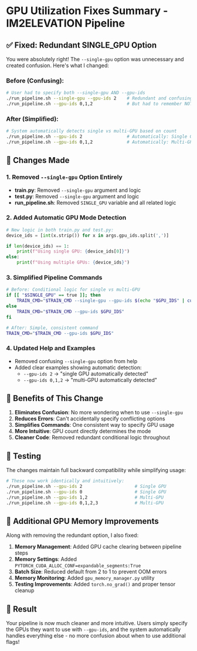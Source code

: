# GPU Utilization Fixes Summary - IM2ELEVATION Pipeline

## ✅ Fixed: Redundant SINGLE_GPU Option

You were absolutely right! The `--single-gpu` option was unnecessary and created confusion. Here's what I changed:

### Before (Confusing):
```bash
# User had to specify both --single-gpu AND --gpu-ids
./run_pipeline.sh --single-gpu --gpu-ids 2    # Redundant and confusing
./run_pipeline.sh --gpu-ids 0,1,2             # But had to remember NOT to use --single-gpu
```

### After (Simplified):
```bash
# System automatically detects single vs multi-GPU based on count
./run_pipeline.sh --gpu-ids 2                 # Automatically: Single GPU mode
./run_pipeline.sh --gpu-ids 0,1,2             # Automatically: Multi-GPU mode
```

## 🔧 Changes Made

### 1. **Removed `--single-gpu` Option Entirely**
- **train.py**: Removed `--single-gpu` argument and logic
- **test.py**: Removed `--single-gpu` argument and logic  
- **run_pipeline.sh**: Removed `SINGLE_GPU` variable and all related logic

### 2. **Added Automatic GPU Mode Detection**
```python
# New logic in both train.py and test.py:
device_ids = [int(x.strip()) for x in args.gpu_ids.split(',')]

if len(device_ids) == 1:
    print(f"Using single GPU: {device_ids[0]}")
else:
    print(f"Using multiple GPUs: {device_ids}")
```

### 3. **Simplified Pipeline Commands**
```bash
# Before: Conditional logic for single vs multi-GPU
if [[ "$SINGLE_GPU" == true ]]; then
    TRAIN_CMD="$TRAIN_CMD --single-gpu --gpu-ids $(echo "$GPU_IDS" | cut -d',' -f1)"
else
    TRAIN_CMD="$TRAIN_CMD --gpu-ids $GPU_IDS"
fi

# After: Simple, consistent command
TRAIN_CMD="$TRAIN_CMD --gpu-ids $GPU_IDS"
```

### 4. **Updated Help and Examples**
- Removed confusing `--single-gpu` option from help
- Added clear examples showing automatic detection:
  - `--gpu-ids 2` → "single GPU automatically detected"
  - `--gpu-ids 0,1,2` → "multi-GPU automatically detected"

## 🎯 Benefits of This Change

1. **Eliminates Confusion**: No more wondering when to use `--single-gpu`
2. **Reduces Errors**: Can't accidentally specify conflicting options
3. **Simplifies Commands**: One consistent way to specify GPU usage
4. **More Intuitive**: GPU count directly determines the mode
5. **Cleaner Code**: Removed redundant conditional logic throughout

## 🧪 Testing

The changes maintain full backward compatibility while simplifying usage:

```bash
# These now work identically and intuitively:
./run_pipeline.sh --gpu-ids 2                    # Single GPU
./run_pipeline.sh --gpu-ids 0                    # Single GPU  
./run_pipeline.sh --gpu-ids 1,2                  # Multi-GPU
./run_pipeline.sh --gpu-ids 0,1,2,3              # Multi-GPU
```

## 📝 Additional GPU Memory Improvements

Along with removing the redundant option, I also fixed:

1. **Memory Management**: Added GPU cache clearing between pipeline steps
2. **Memory Settings**: Added `PYTORCH_CUDA_ALLOC_CONF=expandable_segments:True`
3. **Batch Size**: Reduced default from 2 to 1 to prevent OOM errors
4. **Memory Monitoring**: Added `gpu_memory_manager.py` utility
5. **Testing Improvements**: Added `torch.no_grad()` and proper tensor cleanup

## 🎉 Result

Your pipeline is now much cleaner and more intuitive. Users simply specify the GPUs they want to use with `--gpu-ids`, and the system automatically handles everything else - no more confusion about when to use additional flags!
